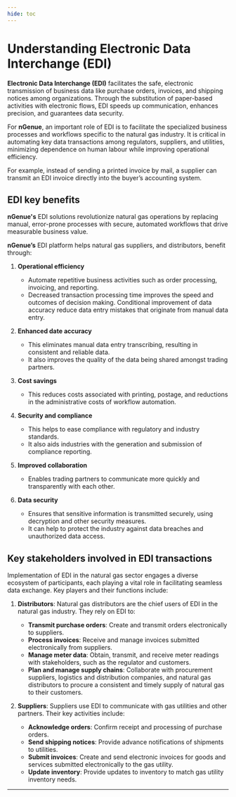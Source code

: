 ```yaml
---
hide: toc
---
```


# Understanding Electronic Data Interchange (EDI)

**Electronic Data Interchange (EDI)** facilitates the safe, electronic transmission of business data like purchase orders, invoices, and shipping notices among organizations. Through the substitution of paper-based activities with electronic flows, EDI speeds up communication, enhances precision, and guarantees data security.

For **nGenue**, an important role of EDI is to facilitate the specialized business processes and workflows specific to the natural gas industry. It is critical in automating key data transactions among regulators, suppliers, and utilities, minimizing dependence on human labour while improving operational efficiency.

For example, instead of sending a printed invoice by mail, a supplier can transmit an EDI invoice directly into the buyer’s accounting system.

## EDI key benefits

**nGenue's** EDI solutions revolutionize natural gas operations by replacing manual, error-prone processes with secure, automated workflows that drive measurable business value. 

**nGenue’s** EDI platform helps natural gas suppliers, and distributors, benefit through:

1. **Operational efficiency**

    * Automate repetitive business activities such as order processing, invoicing, and reporting.
    * Decreased transaction processing time improves the speed and outcomes of decision making. Conditional improvement of data accuracy reduce data entry mistakes that originate from manual data entry.

2. **Enhanced date accuracy**

    * This eliminates manual data entry transcribing, resulting in consistent and reliable data.
    * It also improves the quality of the data being shared amongst trading partners.

3. **Cost savings**

    * This reduces costs associated with printing, postage, and reductions in the administrative costs of workflow automation.

4. **Security and compliance**

    * This helps to ease compliance with regulatory and industry standards.
    * It also aids industries with the generation and submission of compliance reporting.

5. **Improved collaboration**

    * Enables trading partners to communicate more quickly and transparently with each other.

6. **Data security**

    * Ensures that sensitive information is transmitted securely, using decryption and other security measures.
    * It can help to protect the industry against data breaches and unauthorized data access.

## Key stakeholders involved in EDI transactions

Implementation of EDI in the natural gas sector engages a diverse ecosystem of participants, each playing a vital role in facilitating seamless data exchange. Key players and their functions include:

1. **Distributors**: Natural gas distributors are the chief users of EDI in the natural gas industry. They rely on EDI to:

    * **Transmit purchase orders**: Create and transmit orders electronically to suppliers.
    * **Process invoices**: Receive and manage invoices submitted electronically from suppliers.
    * **Manage meter data**: Obtain, transmit, and receive meter readings with stakeholders, such as the regulator and customers.
    * **Plan and manage supply chains**: Collaborate with procurement suppliers, logistics and distribution companies, and natural gas distributors to procure a consistent and timely supply of natural gas to their customers.

2. **Suppliers**: Suppliers use EDI to communicate with gas utilities and other partners. Their key activities include:

    * **Acknowledge orders**: Confirm receipt and processing of purchase orders.
    * **Send shipping notices**: Provide advance notifications of shipments to utilities.
    * **Submit invoices**: Create and send electronic invoices for goods and services submitted electronically to the gas utility.
    * **Update inventory**: Provide updates to inventory to match gas utility inventory needs.

---
